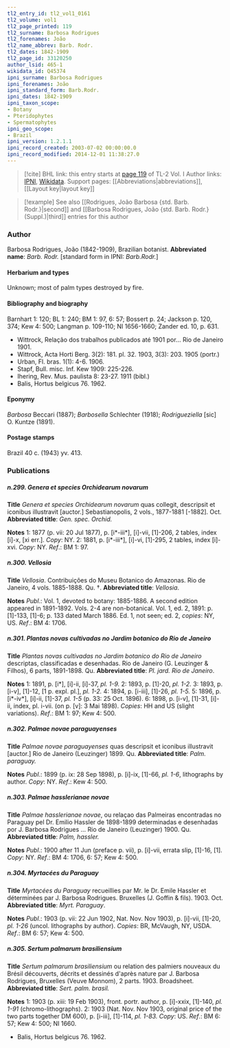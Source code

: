 ```yaml
---
tl2_entry_id: tl2_vol1_0161
tl2_volume: vol1
tl2_page_printed: 119
tl2_surname: Barbosa Rodrigues
tl2_forenames: João
tl2_name_abbrev: Barb. Rodr.
tl2_dates: 1842-1909
tl2_page_id: 33120250
author_lsid: 465-1
wikidata_id: Q45374
ipni_surname: Barbosa Rodrigues
ipni_forenames: João
ipni_standard_form: Barb.Rodr.
ipni_dates: 1842-1909
ipni_taxon_scope: 
- Botany
- Pteridophytes
- Spermatophytes
ipni_geo_scope: 
- Brazil
ipni_version: 1.2.1.1
ipni_record_created: 2003-07-02 00:00:00.0
ipni_record_modified: 2014-12-01 11:38:27.0
---
```


> [!cite] BHL link: this entry starts at [page 119](https://www.biodiversitylibrary.org/page/33120250) of TL-2 Vol. I
> Author links: [IPNI](https://www.ipni.org/a/465-1), [Wikidata](https://www.wikidata.org/wiki/Q45374). Support pages: [[Abbreviations|abbreviations]], [[Layout key|layout key]]

> [!example] See also [[Rodrigues, João Barbosa {std. Barb. Rodr.}|second]] and [[Barbosa Rodrigues, João {std. Barb. Rodr.} (Suppl.)|third]] entries for this author

### Author

Barbosa Rodrigues, João (1842-1909), Brazilian botanist. 
**Abbreviated name**: *Barb. Rodr.* \[standard form in IPNI: *Barb.Rodr.*\]

#### Herbarium and types

Unknown; most of palm types destroyed by fire.

#### Bibliography and biography

Barnhart 1: 120; BL 1: 240; BM 1: 97, 6: 57; Bossert p. 24; Jackson p. 120, 374; Kew 4: 500; Langman p. 109-110; NI 1656-1660; Zander ed. 10, p. 631.
- Wittrock, Relação dos trabalhos publicados até 1901 por... Rio de Janeiro 1901.
- Wittrock, Acta Horti Berg. 3(2): 181. pl. 32. 1903, 3(3): 203. 1905 (portr.)
- Urban, Fl. bras. 1(1): 4-6. 1906.
- Stapf, Bull. misc. Inf. Kew 1909: 225-226.
- Ihering, Rev. Mus. paulista 8: 23-27. 1911 (bibl.)
- Balis, Hortus belgicus 76. 1962.

#### Eponymy

*Barbosa* Beccari (1887); *Barbosella* Schlechter (1918); *Rodrigueziella* \[sic\] O. Kuntze (1891).

#### Postage stamps

Brazil 40 c. (1943) yv. 413.

### Publications

##### n.299. Genera et species Orchidearum novarum

**Title**
*Genera et species Orchidearum novarum* quas collegit, descripsit et iconibus illustravit \[auctor.\] Sebastianopolis, 2 vols., 1877-1881 \[-1882\]. Oct.
**Abbreviated title**: *Gen. spec. Orchid.*

**Notes**
1: 1877 (p. vii: 20 Jul 1877), p. \[i\*-iii\*\], \[i\]-vii, \[1\]-206, 2 tables, index \[i\]-x, \[xi err.\].
*Copy*: NY.
2: 1881, p. \[i\*-iii\*\], \[i\]-vi, \[1\]-295, 2 tables, index \[i\]-xvi. *Copy*: NY.
*Ref*.: BM 1: 97.

##### n.300. Vellosia

**Title**
*Vellosia*. Contribuiçôes do Museu Botanico do Amazonas. Rio de Janeiro, 4 vols. 1885-1888. Qu. †.
**Abbreviated title**: *Vellosia*.

**Notes**
*Publ*.: Vol. 1, devoted to botany: 1885-1886. A second edition appeared in 1891-1892. Vols. 2-4 are non-botanical. Vol. 1, ed. 2, 1891: p. \[1\]-133, \[1\]-6; p. 133 dated March 1886. Ed. 1, not seen; ed. 2, *copies*: NY, US.
*Ref*.: BM 4: 1706.

##### n.301. Plantas novas cultivadas no Jardim botanico do Rio de Janeiro

**Title**
*Plantas novas cultivadas no Jardim botanico do Rio de Janeiro* descriptas, classificadas e desenhadas. Rio de Janeiro (G. Leuzinger & Filhos), 6 parts, 1891-1898. Qu.
**Abbreviated title**: *Pl. jard. Rio de Janeiro*.

**Notes**
1: 1891, p. \[i\*\], \[i\]-ii, \[i\]-37, *pl. 1-9.*
2: 1893, p. \[1\]-20, *pl. 1-2.*
3: 1893, p. \[i-v\], \[1\]-12, \[1 p. expl. pl.\], *pl. 1-2.*
4: 1894, p. \[i-iii\], \[1\]-26, *pl. 1-5.*
5: 1896, p. \[i\*-iv\*\], \[i\]-ii, \[1\]-37, *pl. 1-5* (p. 33: 25 Oct. 1896).
6: 1898, p. \[i-v\], \[1\]-31, \[i\]-ii, index, pl. i-vii. (on p. \[v\]: 3 Mai 1898).
*Copies*: HH and US (slight variations).
*Ref*.: BM 1: 97; Kew 4: 500.

##### n.302. Palmae novae paraguayenses

**Title**
*Palmae novae paraguayenses* quas descripsit et iconibus illustravit \[auctor.\] Rio de Janeiro (Leuzinger) 1899. Qu.
**Abbreviated title**: *Palm. paraguay.*

**Notes**
*Publ*.: 1899 (p. ix: 28 Sep 1898), p. \[i\]-ix, \[1\]-66, *pl. 1-6*, lithographs by author. *Copy*: NY.
*Ref*.: Kew 4: 500.

##### n.303. Palmae hasslerianae novae

**Title**
*Palmae hasslerianae novae*, ou relaçao das Palmeiras encontradas no Paraguay pel Dr. Emilio Hassler de 1898-1899 determinadas e desenhadas por J. Barbosa Rodrigues ... Rio de Janeiro (Leuzinger) 1900. Qu.
**Abbreviated title**: *Palm, hassler.*

**Notes**
*Publ*.: 1900 after 11 Jun (preface p. vii), p. \[i\]-vii, errata slip, \[1\]-16, \[1\]. *Copy*: NY.
*Ref*.: BM 4: 1706, 6: 57; Kew 4: 500.

##### n.304. Myrtacées du Paraguay

**Title**
*Myrtacées du Paraguay* recueillies par Mr. le Dr. Emile Hassler et déterminées par J. Barbosa Rodrigues. Bruxelles (J. Goffin & fils). 1903. Oct.
**Abbreviated title**: *Myrt. Paraguay*.

**Notes**
*Publ*.: 1903 (p. vii: 22 Jun 1902, Nat. Nov. Nov 1903), p. \[i\]-vii, \[1\]-20, *pl. 1-26* (uncol. lithographs by author). *Copies*: BR, McVaugh, NY, USDA.
*Ref*.: BM 6: 57; Kew 4: 500.

##### n.305. Sertum palmarum brasiliensium

**Title**
*Sertum palmarum brasiliensium* ou relation des palmiers nouveaux du Brésil découverts, décrits et dessinés d'après nature par J. Barbosa Rodrigues, Bruxelles (Veuve Monnom), 2 parts. 1903. Broadsheet.
**Abbreviated title**: *Sert. palm. brasil.*

**Notes**
1: 1903 (p. xiii: 19 Feb 1903), front. portr. author, p. \[i\]-xxix, \[1\]-140, *pl. 1-91* (chromo-lithographs).
2: 1903 (Nat. Nov. Nov 1903, original price of the two parts together DM 600), p. \[i-iii\], \[1\]-114, *pl. 1-83. Copy*: US.
*Ref*.: BM 6: 57; Kew 4: 500; NI 1660.
- Balis, Hortus belgicus 76. 1962.


